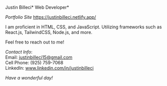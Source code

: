 Justin Billeci*
Web Developer*

*Portfolio Site* https://justinbilleci.netlify.app/
 
I am proficient in HTML, CSS, and JavaScript. Utilizing frameworks such as React.js, TailwindCSS, Node.js, and more. 

Feel free to reach out to me!      


*Contact Info*:                                                                                                                                                  
Email: justinbilleci15@gmail.com                                                                                                                                       
Cell Phone: (925) 759-7068                                                                                                                                             
LinkedIn: www.linkedin.com/in/justinbilleci                                                                                                                            

*Have a wonderful day!*

